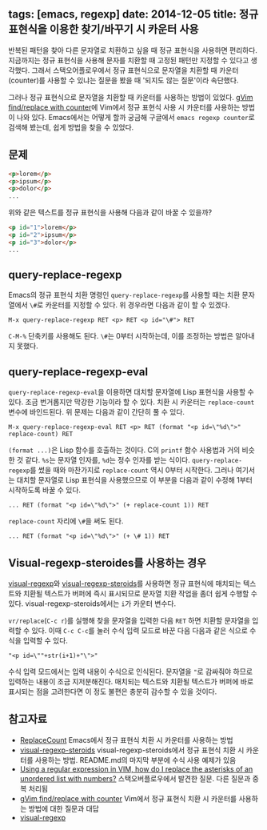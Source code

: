tags: [emacs, regexp]
date: 2014-12-05
title: 정규 표현식을 이용한 찾기/바꾸기 시 카운터 사용
---

반복된 패턴을 찾아 다른 문자열로 치환하고 싶을 때 정규 표현식을 사용하면 편리하다. 지금까지는 정규 표현식을 사용해 문자를 치환할 때 고정된 패턴만 지정할 수 있다고 생각했다. 그래서 스택오어플로우에서 정규 표현식으로 문자열을 치환할 때 카운터(counter)를 사용할 수 있냐는 질문을 봤을 때 '되지도 않는 질문'이라 속단했다.<!--more-->

그러나 정규 표현식으로 문자열을 치환할 때 카운터를 사용하는 방법이 있었다. [gVim find/replace with counter](http://stackoverflow.com/questions/5942360/gvim-find-replace-with-counter)에 Vim에서 정규 표현식 사용 시 카운터를 사용하는 방법이 나와 있다. Emacs에서는 어떻게 할까 궁금해 구글에서 `emacs regexp counter`로 검색해 봤는데, 쉽게 방법을 찾을 수 있었다.

## 문제
```html
<p>lorem</p>
<p>ipsum</p>
<p>dolor</p>
...
```

위와 같은 텍스트를 정규 표현식을 사용해 다음과 같이 바꿀 수 있을까?

```html
<p id="1">lorem</p>
<p id="2">ipsum</p>
<p id="3">dolor</p>
...
```

## query-replace-regexp
Emacs의 정규 표현식 치환 명령인 `query-replace-regexp`를 사용할 때는 치환 문자열에서 `\#`로 카운터를 지정할 수 있다. 위 경우라면 다음과 같이 할 수 있겠다.

```
M-x query-replace-regexp RET <p> RET <p id="\#"> RET
```

`C-M-%` 단축키를 사용해도 된다. `\#`는 0부터 시작하는데, 이를 조정하는 방법은 알아내지 못했다.

## query-replace-regexp-eval
`query-replace-regexp-eval`을 이용하면 대치할 문자열에 Lisp 표현식을 사용할 수 있다. 조금 번거롭지만 막강한 기능이라 할 수 있다. 치환 시 카운터는 `replace-count` 변수에 바인드된다. 위 문제는 다음과 같이 간단히 풀 수 있다.

```
M-x query-replace-regexp-eval RET <p> RET (format "<p id=\"%d\">" replace-count) RET
```

`(format ...)`은 Lisp 함수를 호출하는 것이다. C의 `printf` 함수 사용법과 거의 비슷한 것 같다. `%s`는 문자열 인자를, `%d`는 정수 인자를 받는 식이다. `query-replace-regexp`를 썼을 때와 마찬가지로 `replace-count` 역시 0부터 시작한다. 그러나 여기서는 대치할 문자열로 Lisp 표현식을 사용했으므로 이 부분을 다음과 같이 수정해 1부터 시작하도록 바꿀 수 있다.

```
... RET (format "<p id=\"%d\">" (+ replace-count 1)) RET
```

`replace-count` 자리에 `\#`을 써도 된다.

```
... RET (format "<p id=\"%d\">" (+ \# 1)) RET
```

## Visual-regexp-steroides를 사용하는 경우
[visual-regexp](https://github.com/benma/visual-regexp.el)와 [visual-regexp-steroids](https://github.com/benma/visual-regexp-steroids.el/)를 사용하면 정규 표현식에 매치되는 텍스트와 치환될 텍스트가 버퍼에 즉시 표시되므로 문자열 치환 작업을 좀더 쉽게 수행할 수 있다. visual-regexp-steroids에서는 `i`가 카운터 변수다.

`vr/replace`(`C-c r`)를 실행해 찾을 문자열을 입력한 다음 `RET` 하면 치환할 문자열을 입력할 수 있다. 이때 `C-c C-c`를 눌러 수식 입력 모드로 바꾼 다음 다음과 같은 식으로 수식을 입력할 수 있다.

```
"<p id=\""+str(i+1)+"\">"
```

수식 입력 모드에서는 입력 내용이 수식으로 인식된다. 문자열을 `"`로 감싸줘야 하므로 입력하는 내용이 조금 지저분해진다. 매치되는 텍스트와 치환될 텍스트가 버퍼에 바로 표시되는 점을 고려한다면 이 정도 불편은 충분히 감수할 수 있을 것이다.

## 참고자료
* [ReplaceCount](http://www.emacswiki.org/emacs/ReplaceCount)
Emacs에서 정규 표현식 치환 시 카운터를 사용하는 방법
* [visual-regexp-steroids](https://github.com/benma/visual-regexp-steroids.el/)
visual-regexp-steroids에서 정규 표현식 치환 시 카운터를 사용하는 방법. README.md의 마지막 부분에 수식 사용 예제가 있음
* [Using a regular expression in VIM, how do I replace the asterisks of an unordered list with numbers?](http://stackoverflow.com/questions/27308231/using-a-regular-expression-in-vim-how-do-i-replace-the-asterisks-of-an-unordere)
스택오버플로우에서 발견한 질문. 다른 질문과 중복 처리됨
* [gVim find/replace with counter](http://stackoverflow.com/questions/5942360/gvim-find-replace-with-counter)
Vim에서 정규 표현식 치환 시 카운터를 사용하는 방법에 대한 질문과 대답
* [visual-regexp](/2014/04/25/visual-regexp/)

